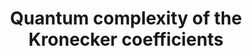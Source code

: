 ---
title: "Quantum complexity of the Kronecker coefficients"
collection: pre-prints
permalink: /pre-prints2023-01 01-Quantum-complexity-of-the-Kronecker-coefficients
authors: 'Sergey Bravyi, Anirban Chowdhury, David Gosset, Vojtech Havlicek, Guanyu Zhu, '
year: 2023
venue: 'arXiv'
details: '2302.11454 [quant-ph]'
paperurl: 'https://arxiv.org/abs/2302.11454'
citation: 'Sergey Bravyi, Anirban Chowdhury, David Gosset, Vojtech Havlicek, Guanyu Zhu,  arXiv 2302.11454 [quant-ph] (2023).'
---